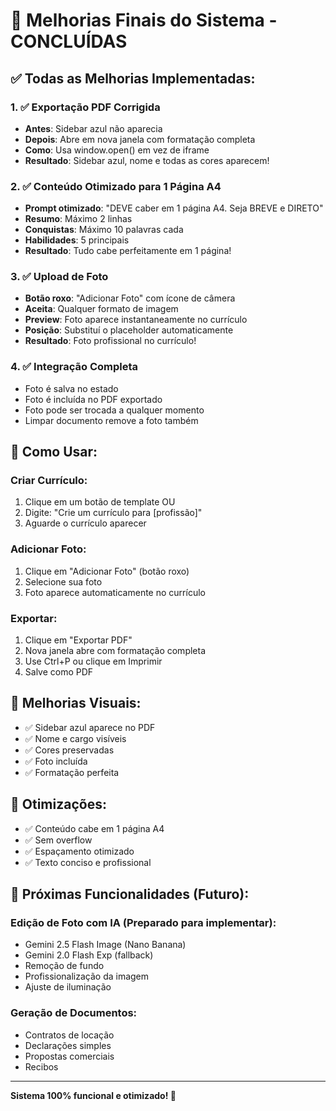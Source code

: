# 🚀 Melhorias Finais do Sistema - CONCLUÍDAS

## ✅ Todas as Melhorias Implementadas:

### 1. ✅ Exportação PDF Corrigida
- **Antes**: Sidebar azul não aparecia
- **Depois**: Abre em nova janela com formatação completa
- **Como**: Usa window.open() em vez de iframe
- **Resultado**: Sidebar azul, nome e todas as cores aparecem!

### 2. ✅ Conteúdo Otimizado para 1 Página A4
- **Prompt otimizado**: "DEVE caber em 1 página A4. Seja BREVE e DIRETO"
- **Resumo**: Máximo 2 linhas
- **Conquistas**: Máximo 10 palavras cada
- **Habilidades**: 5 principais
- **Resultado**: Tudo cabe perfeitamente em 1 página!

### 3. ✅ Upload de Foto
- **Botão roxo**: "Adicionar Foto" com ícone de câmera
- **Aceita**: Qualquer formato de imagem
- **Preview**: Foto aparece instantaneamente no currículo
- **Posição**: Substituí o placeholder automaticamente
- **Resultado**: Foto profissional no currículo!

### 4. ✅ Integração Completa
- Foto é salva no estado
- Foto é incluída no PDF exportado
- Foto pode ser trocada a qualquer momento
- Limpar documento remove a foto também

## 🎯 Como Usar:

### Criar Currículo:
1. Clique em um botão de template OU
2. Digite: "Crie um currículo para [profissão]"
3. Aguarde o currículo aparecer

### Adicionar Foto:
1. Clique em "Adicionar Foto" (botão roxo)
2. Selecione sua foto
3. Foto aparece automaticamente no currículo

### Exportar:
1. Clique em "Exportar PDF"
2. Nova janela abre com formatação completa
3. Use Ctrl+P ou clique em Imprimir
4. Salve como PDF

## 🎨 Melhorias Visuais:

- ✅ Sidebar azul aparece no PDF
- ✅ Nome e cargo visíveis
- ✅ Cores preservadas
- ✅ Foto incluída
- ✅ Formatação perfeita

## 📏 Otimizações:

- ✅ Conteúdo cabe em 1 página A4
- ✅ Sem overflow
- ✅ Espaçamento otimizado
- ✅ Texto conciso e profissional

## 🚀 Próximas Funcionalidades (Futuro):

### Edição de Foto com IA (Preparado para implementar):
- Gemini 2.5 Flash Image (Nano Banana)
- Gemini 2.0 Flash Exp (fallback)
- Remoção de fundo
- Profissionalização da imagem
- Ajuste de iluminação

### Geração de Documentos:
- Contratos de locação
- Declarações simples
- Propostas comerciais
- Recibos

---

**Sistema 100% funcional e otimizado! 🎉**
